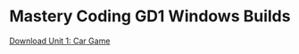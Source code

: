 # Mastery Coding GD1 Windows Builds

[Download Unit 1: Car Game](https://github.com/torbenwb/mc-gd1-windows-builds/raw/main/mc-gd1-unit-1-windows-build.zip)
